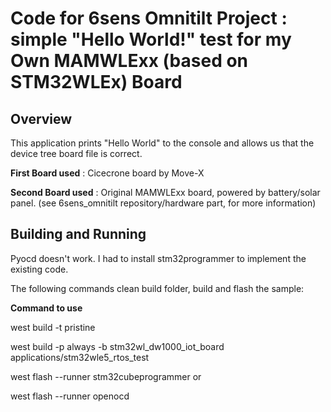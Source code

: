 # Code for 6sens Omnitilt Project : simple "Hello World!" test for my Own MAMWLExx (based on STM32WLEx) Board

## Overview
This application prints "Hello World" to the console and allows us that the device tree board file is correct.

**First Board used** :  Cicecrone board by Move-X

**Second Board used** : Original MAMWLExx board, powered by battery/solar panel. (see 6sens_omnitilt repository/hardware part, for more information)

## Building and Running
Pyocd doesn't work. I had to install stm32programmer to implement the existing code.

The following commands clean build folder, build and flash the sample:

**Command to use**

west build -t pristine

west build -p always -b stm32wl_dw1000_iot_board applications/stm32wle5_rtos_test

west flash --runner stm32cubeprogrammer or

west flash --runner openocd